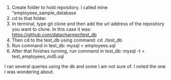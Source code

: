 1. Create folder to hold repository. I called mine "employees_sample_database
2. cd to that folder.
3. In terminal, type git clone and then add the url address of the repository you want to clone. In this case it was: https://github.com/datacharmer/test_db
4. Then cd to the test_db using command: cd ./test_db
5. Run command in test_db: mysql < employees.sql
6. After that finishes running, run command in test_db: mysql -t < test_employees_md5.sql

I ran several queries using the db and some I am not sure of.  I noted the one I was wondering about.
 